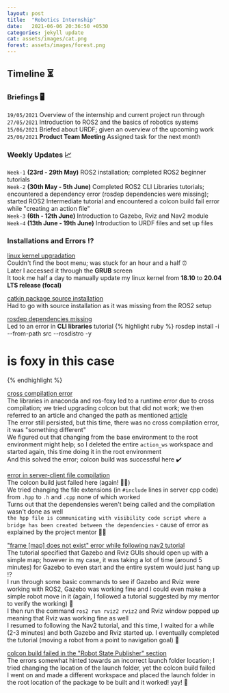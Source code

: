 ```yaml
---
layout: post
title:  "Robotics Internship"
date:   2021-06-06 20:36:50 +0530
categories: jekyll update
cat: assets/images/cat.png
forest: assets/images/forest.png
---
```

## **Timeline** :hourglass_flowing_sand:

### Briefings :desktop_computer:
`19/05/2021` Overview of the internship and current project run through<br>
`27/05/2021` Introduction to ROS2 and the basics of robotics systems<br>
`15/06/2021` Briefed about URDF; given an overview of the upcoming work<br>
`25/06/2021` <b>Product Team Meeting</b> Assigned task for the next month<br>

### Weekly Updates :chart_with_upwards_trend:
`Week-1` **(23rd - 29th May)** ROS2 installation; completed ROS2 beginner tutorials<br>
`Week-2` **(30th May - 5th June)** Completed ROS2 CLI Libraries tutorials; encountered a dependency error (rosdep dependencies were missing); started ROS2 Intermediate tutorial and encountered a colcon build fail error while "creating an action file"<br>
`Week-3` **(6th - 12th June)** Introduction to Gazebo, Rviz and Nav2 module<br>
`Week-4` **(13th June - 19th June)** Introduction to URDF files and set up files <br>

### Installations and Errors :interrobang:
<u>linux kernel upgradation</u><br> Couldn't find the boot menu; was stuck for an hour and a half :alarm_clock:<br>
Later I accessed it through the **GRUB** screen<br>
It took me half a day to manually update my linux kernel from **18.10** to **20.04 LTS release (focal)**<br>

<u>catkin package source installation</u><br> Had to go with source installation as it was missing from the ROS2 setup<br>

<u>rosdep dependencies missing</u><br> Led to an error in **CLI libraries** tutorial
{% highlight ruby %}
rosdep install -i --from-path src --rosdistro <distro> -y
# <distro> is foxy in this case
{% endhighlight %}

<u>cross compilation error</u><br> The libraries in anaconda and ros-foxy led to a runtime error due to cross compilation; we tried upgrading colcon but that did not work; we then referred to an article and changed the path as mentioned
[article](https://blog.csdn.net/weixin_37532614/article/details/105552101)<br>
The error still persisted, but this time, there was no cross compilation error, it was "something different"<br>
We figured out that changing from the base environment to the root environment might help; so I deleted the entire `action_ws` workspace and started again, this time doing it in the root environment<br>
And this solved the error; colcon build was successful here :heavy_check_mark: <br>

<u>error in server-client file compilation</u><br>
The colcon build just failed here (again! :woman_facepalming:)<br>
We tried changing the file extensions (in `#include` lines in server cpp code) from `.hpp` to `.h` and `.cpp` none of which worked<br>
Turns out that the dependensies weren't being called and the compilation wasn't done as well<br>
`the hpp file is communicating with visibility code script where a bridge has been created between the dependencies` - cause of error as explained by the project mentor :man_mechanic:<br>

<u>"frame [map] does not exist" error while following nav2 tutorial</u><br>
The tutorial specified that Gazebo and Rviz GUIs should open up with a simple map; however in my case, it was taking a lot of time (around 5 minutes) for Gazebo to even start and the entire system would just hang up :interrobang:<br> 
I run through some basic commands to see if Gazebo and Rviz were working with ROS2, Gazebo was working fine and I could even make a simple robot move in it (again, I followed a tutorial suggested by my mentor to verify the working) :checkered_flag:<br>
I then run the command `ros2 run rviz2 rviz2` and Rviz window popped up meaning that Rviz was working fine as well<br>
I resumed to following the Nav2 tutorial, and this time, I waited for a while (2-3 minutes) and both Gazebo and Rviz started up. I eventually completed the tutorial (moving a robot from a point to navigation goal) :robot:

<u>colcon build failed in the "Robot State Publisher" section</u><br>
The errors somewhat hinted towards an incorrect launch folder location; I tried changing the location of the launch folder, yet the colcon build failed<br>
I went on and made a different workspace and placed the launch folder in the root location of the package to be built and it worked! yay! :partying_face:<br>